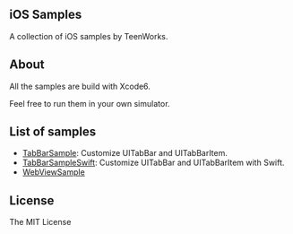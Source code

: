 iOS Samples
---

A collection of iOS samples by TeenWorks.

## About

All the samples are build with Xcode6.

Feel free to run them in your own simulator.

## List of samples

- [TabBarSample](TabBarSample): Customize UITabBar and UITabBarItem.
- [TabBarSampleSwift](TabBarSampleSwift): Customize UITabBar and UITabBarItem with Swift.
- [WebViewSample](WebViewSample)

## License

The MIT License

